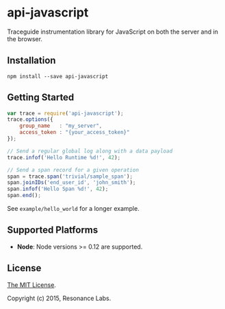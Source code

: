 # api-javascript

Traceguide instrumentation library for JavaScript on both the server and in the browser.

## Installation

```
npm install --save api-javascript
```

## Getting Started

```javascript
var trace = require('api-javascript');
trace.options({
    group_name   : "my_server",
    access_token : "{your_access_token}"
});

// Send a regular global log along with a data payload
trace.infof('Hello Runtime %d!', 42);

// Send a span record for a given operation
span = trace.span('trivial/sample_span');
span.joinIDs('end_user_id', 'john_smith');
span.infof('Hello Span %d!', 42);
span.end();
```

See `example/hello_world` for a longer example.

## Supported Platforms

* **Node**: Node versions >= 0.12 are supported.

## License

[The MIT License](LICENSE).

Copyright (c) 2015, Resonance Labs.
